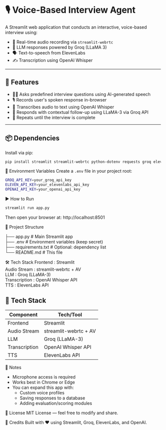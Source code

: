 🎙️ Voice-Based Interview Agent
================================

A Streamlit web application that conducts an interactive, voice-based interview using:

- 🎤 Real-time audio recording via `streamlit-webrtc`
- 🧠 LLM responses powered by Groq (LLaMA 3)
- 🗣️ Text-to-speech from ElevenLabs
- ✍️ Transcription using OpenAI Whisper

------------------------------------------------------------

🚀 Features
-----------

- 👨‍💼 Asks predefined interview questions using AI-generated speech
- 🎙️ Records user's spoken response in-browser
- 🧾 Transcribes audio to text using OpenAI Whisper
- 💬 Responds with contextual follow-up using LLaMA-3 via Groq API
- 🔁 Repeats until the interview is complete

------------------------------------------------------------

📦 Dependencies
---------------

Install via pip:

```bash
pip install streamlit streamlit-webrtc python-dotenv requests groq elevenlabs av
```

🔐 Environment Variables
Create a `.env` file in your project root:

```bash
GROQ_API_KEY=your_groq_api_key  
ELEVEN_API_KEY=your_elevenlabs_api_key  
OPENAI_API_KEY=your_openai_api_key
```

▶️ How to Run
```bash
streamlit run app.py
```

Then open your browser at: http://localhost:8501

📁 Project Structure

├── app.py           # Main Streamlit app  
├── .env             # Environment variables (keep secret)  
├── requirements.txt # Optional: dependency list  
└── README.md        # This file

🛠️ Tech Stack
Frontend       : Streamlit  
Audio Stream   : streamlit-webrtc + AV  
LLM            : Groq (LLaMA-3)  
Transcription  : OpenAI Whisper API  
TTS            : ElevenLabs API

## 🧱 Tech Stack

| Component        | Tech/Tool                    |
|------------------|------------------------------|
| Frontend | Streamlit                  |
| Audio Stream    | streamlit-webrtc + AV |
| LLM  | Groq (LLaMA-3)  |
| Transcription  | OpenAI Whisper API |
| TTS     | ElevenLabs API  |


📌 Notes
- Microphone access is required
- Works best in Chrome or Edge
- You can expand this app with:
  - Custom voice profiles
  - Saving responses to a database
  - Adding evaluation/scoring modules

📄 License
MIT License — feel free to modify and share.


👏 Credits
Built with ❤️ using Streamlit, Groq, ElevenLabs, and OpenAI.
